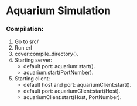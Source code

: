 # Aquarium Simulation #


### Compilation: ###
1. Go to src/
2. Run erl
3. cover:compile_directory().
4. Starting server: 
    - default port: aquarium:start().
    - aquarium:start(PortNumber).
5. Starting client:
    - default host and port: aquariumClient:start().
    - default port: aquariumClient:start(Host).
    - aquariumClient:start(Host, PortNumber).